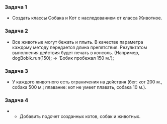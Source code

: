 ### Задача 1
- Создать классы Собака и Кот с наследованием от класса Животное.
### Задача 2
- Все животные могут бежать и плыть. В качестве параметра каждому методу передается длина препятствия. Результатом 
  выполнения действия будет печать в консоль. (Например, dogBobik.run(150); -> 'Бобик пробежал 150 м.');
### Задача 3
- У каждого животного есть ограничения на действия (бег: кот 200 м., собака 500 м.; плавание: кот не умеет плавать, собака 10 м.).
### Задача 4
- * Добавить подсчет созданных котов, собак и животных.
